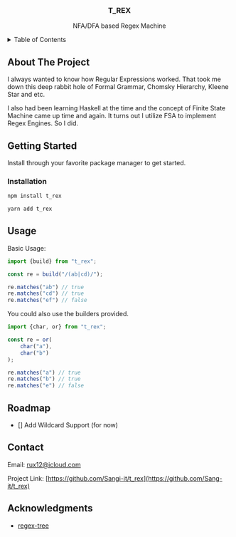 <br />
<div align="center">
  <h3 align="center">T_REX</h3>

  <p align="center">
NFA/DFA based  Regex Machine
    <br />
</div>



<!-- TABLE OF CONTENTS -->
<details>
  <summary>Table of Contents</summary>
  <ol>
    <li>
      <a href="#about-the-project">About The Project</a>
      <ul>
      </ul>
    </li>
    <li>
      <a href="#getting-started">Getting Started</a>
      <ul>
        <li><a href="#installation">Installation</a></li>
      </ul>
    </li>
    <li><a href="#usage">Usage</a></li>
    <li><a href="#roadmap">Roadmap</a></li>
    <li><a href="#contact">Contact</a></li>
     <li><a href="#acknowledgments">Acknowledgements</a></li>
  </ol>
</details>



<!-- ABOUT THE PROJECT -->
## About The Project

I always wanted to know how Regular Expressions worked. That took me down this deep rabbit hole of Formal Grammar, Chomsky Hierarchy, Kleene Star and etc.

I also had been learning Haskell at the time and the concept of Finite State Machine came up time and again. It turns out I utilize FSA to implement Regex Engines. So I did.

<!-- GETTING STARTED -->
## Getting Started

Install through your favorite package manager to get started.

### Installation

   ```sh
   npm install t_rex
   ```
   ```sh
   yarn add t_rex
   ```

<!-- USAGE EXAMPLES -->
## Usage
Basic Usage:
```ts
import {build} from "t_rex";

const re = build("/(ab|cd)/");

re.matches("ab") // true
re.matches("cd") // true
re.matches("ef") // false
```
You could also use the builders provided.
```ts
import {char, or} from "t_rex";

const re = or(
	char("a"),
	char("b")
);

re.matches("a") // true
re.matches("b") // true
re.matches("e") // false
```

<!-- ROADMAP -->
## Roadmap

- [] Add Wildcard Support (for now)


<!-- CONTACT -->
## Contact

Email:  rux12@icloud.com

Project Link: [https://github.com/Sangi-it/t_rex](https://github.com/Sang-it/t_rex)

<!-- ACKNOWLEDGMENTS -->
## Acknowledgments

* [regex-tree](https://github.com/DmitrySoshnikov/regexp-tree)
